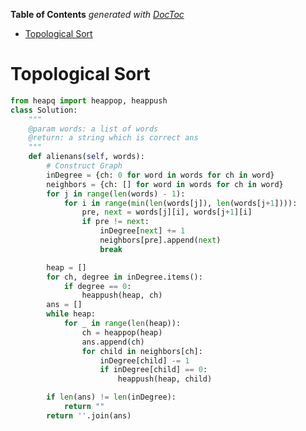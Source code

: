 <!-- START doctoc generated TOC please keep comment here to allow auto update -->
<!-- DON'T EDIT THIS SECTION, INSTEAD RE-RUN doctoc TO UPDATE -->
**Table of Contents**  *generated with [DocToc](https://github.com/thlorenz/doctoc)*

- [Topological Sort](#topological-sort)

<!-- END doctoc generated TOC please keep comment here to allow auto update -->

# Topological Sort

```python
from heapq import heappop, heappush
class Solution:
    """
    @param words: a list of words
    @return: a string which is correct ans
    """
    def alienans(self, words):
        # Construct Graph
        inDegree = {ch: 0 for word in words for ch in word}
        neighbors = {ch: [] for word in words for ch in word}
        for j in range(len(words) - 1):
            for i in range(min(len(words[j]), len(words[j+1]))):
                pre, next = words[j][i], words[j+1][i]
                if pre != next:
                    inDegree[next] += 1
                    neighbors[pre].append(next)
                    break

        heap = []
        for ch, degree in inDegree.items():
            if degree == 0:
                heappush(heap, ch)
        ans = []
        while heap:
            for _ in range(len(heap)):
                ch = heappop(heap)
                ans.append(ch)
                for child in neighbors[ch]:
                    inDegree[child] -= 1
                    if inDegree[child] == 0:
                        heappush(heap, child)

        if len(ans) != len(inDegree):
            return ""
        return ''.join(ans)
```
